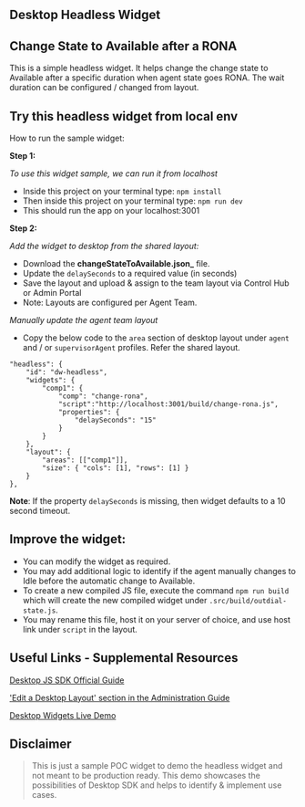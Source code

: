 ## Desktop Headless Widget
## Change State to Available after a RONA

This is a simple headless widget.
It helps change the change state to Available after a specific duration when agent state goes RONA.
The wait duration can be configured / changed from layout. 


## Try this headless widget from local env

How to run the sample widget:

**Step 1:**

_To use this widget sample, we can run it from localhost_

- Inside this project on your terminal type: `npm install`
- Then inside this project on your terminal type: `npm run dev`
- This should run the app on your localhost:3001

**Step 2:**

_Add the widget to desktop from the shared layout:_

- Download the **changeStateToAvailable.json_** file.
- Update the `delaySeconds` to a required value (in seconds)
- Save the layout and upload & assign to the team layout via Control Hub or Admin Portal
- Note: Layouts are configured per Agent Team.

_Manually update the agent team layout_

- Copy the below code to the `area` section of desktop layout under `agent` and / or `supervisorAgent` profiles. Refer the shared layout.

```
"headless": {
    "id": "dw-headless",
    "widgets": {
        "comp1": {
            "comp": "change-rona",
            "script":"http://localhost:3001/build/change-rona.js",
            "properties": {
                "delaySeconds": "15"
            }
        }
    },
    "layout": {
        "areas": [["comp1"]],
        "size": { "cols": [1], "rows": [1] }
    }
},
```

**Note**: If the property `delaySeconds` is missing, then widget defaults to a 10 second timeout.


## Improve the widget:

- You can modify the widget as required.
- You may add additional logic to identify if the agent manually changes to Idle before the automatic change to Available.
- To create a new compiled JS file, execute the command `npm run build` which will create the new compiled widget under `.src/build/outdial-state.js`.
- You may rename this file, host it on your server of choice, and use host link under `script` in the layout.

## Useful Links - Supplemental Resources

[Desktop JS SDK Official Guide](https://developer.webex-cx.com/documentation/guides/desktop)

['Edit a Desktop Layout' section in the Administration Guide](https://help.webex.com/en-us/article/n5595zd/Webex-Contact-Center-Setup-and-Administration-Guide)

[Desktop Widgets Live Demo](https://ciscodevnet.github.io/webex-contact-center-widget-starter/)

## Disclaimer

> This is just a sample POC widget to demo the headless widget and not meant to be production ready.
> This demo showcases the possibilities of Desktop SDK and helps to identify & implement use cases. 
